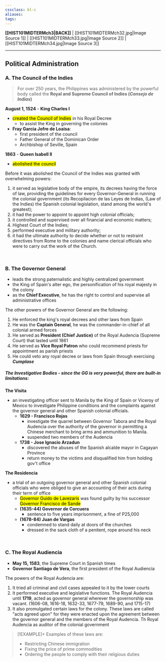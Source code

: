 ```yaml
---
cssclass: bl-c
aliases:
tags:
---
```

**[[HIST101MIDTERMch3|BACK]]** | [[HIST101MIDTERMch32.jpg|Image Source 1]] | [[HIST101MIDTERMch33.jpg|Image Source 2]] | [[HIST101MIDTERMch34.jpg|Image Source 3]]

---
## Political Administration
### A. The Council of the Indies
> For over 250 years, the Philippines was administered by the powerful body called the **Royal and Supreme Council of Indies (*Consejo de Indias*)**

**August 1, 1524** - **King Charles I**
- <mark class="hltr-lightgreen">created the Council of Indies</mark> in his Royal Decree
	- to assist the King in governing the colonies
- **Fray Garcia Jofre de Loaisa**:
	- first president of the council
	- Father General of the Dominican Order
	- Archbishop of Seville, Spain

**1863**  - **Queen Isabell II**
- <mark class="hltr-lightred">abolished the council</mark>

Before it was abolished the Council of the Indies was granted with overwhelming powers:
1. it served as legislative body of the empire, its decrees having the force of law, providing the guidelines for every Governor-General in running the colonial government (its Recopilacion de las Leyes de Indias, (Law of the Indies) the Spanish colonial legislation, stand among the world's greatest);
2. it had the power to appoint to appoint high colonial officials;
3. it controlled and supervised over all financial and economic matters;
4. Highest Court of the Indies;
5. performed executive and military authority;
6. it had the ultimate authority to decide whether or not to restraint directives from Rome to the colonies and name clerical officials who were to carry out the work of the Church.

<br>

### B. The Governor General
- leads the strong paternalistic and highly centralized government
- the King of Spain's alter ego, the personification of his royal majesty in the colony
- as the **Chief Executive**, he has the right to control and supervise all administrative offices

The other powers of the Governor General are the following:
1. He enforced the king's royal decrees and other laws from Spain
2. He was the **Captain General**, he was the commander-in-chief of all colonial armed forces
3. He served as **President (Chief Justice)** of the Royal Audencia (Supreme Court) that lasted until 1861
4. He served as **Vice Royal Patron** who could recommend priests for appointment as parish priests
5. He could veto any royal decree or laws from Spain through exercising ***Cumplase***

##### The Investigative Bodies - since the GG is very powerful, there are built-in limitations:
**The Visita**
- an investigating officer sent to Manila by the King of Spain or Viceroy of Mexico to investigate Philippine conditions and the complaints against the governor general and other Spanish colonial officials.
	- **1629 - Francisco Rojas**
		- investigate the quarrel between Governor Tabora and the Royal Audencia over the authority of the governor in permitting a Chinese merchant to bring arms and ammunition to Manila.
		- suspended two members of the Audencia
	- **1738 - Jose Ignacio Arzadun**
		- discovered the abuses of the Spanish alcalde mayor in Cagayan Province
		- return money to the victims and disqualified him from holding gov't office

**The Residencia**
- a trial of an outgoing governor general and other Spanish colonial officials who were obliged to give an accounting of their acts during their term of office
	- <mark class="hltr-lightgreen">Governor Guido de Lavezaris</mark> was found guilty by his successor <mark class="hltr-lightgreen">Governor Francisco de Sande</mark>
	- **(1635-44) Governor de Corcuera**
		- sentence to five years imprisonment, a fine of P25,000
	- **(1678-84) Juan de Vargas**
		- condemned to stand daily at doors of the churches
		- dressed in the sack cloth of a penitent, rope around his neck

<br>

### C. The Royal Audiencia
- **May 15, 1583**, the Supreme Court in Spanish times
- **Governor Santiago de Vera**, the first president of the Royal Audiencia

The powers of the Royal Audencia are:
1. It tried all criminal and civil cases appealed to it by the lower courts
2. It performed executive and legislative functions. The Royal Audencia until **1719**, acted as governor general wherever the governorship was vacant. (1606-08, 1616-18, 1632-33, 1677-79, 1689-90, and 1715-17)
3. It also promulgated certain laws for the colony. These laws are called "acts agreed upon" for they were enacted upon the agreement between the governor general and the members of the Royal Audencia. Th Royal Audencia as auditor of the colonial government

>[!EXAMPLE]+ Examples of these laws are:
>- Restricting Chinese immigration
>- Fixing the price of prime commodities
>- Ordering the people to comply with their religious duties